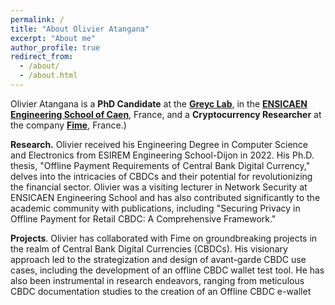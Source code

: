 ```yaml
---
permalink: /
title: "About Olivier Atangana"
excerpt: "About me"
author_profile: true
redirect_from: 
  - /about/
  - /about.html
---
```

Olivier Atangana is a **PhD Candidate** at the [**Greyc Lab**](https://www.greyc.fr/), in the [**ENSICAEN Engineering School of Caen**](https://www.ensicaen.fr/), France, and a **Cryptocurrency Researcher** at the company [**Fime**](https://www.fime.com/fr/), France.)

**Research.** Olivier received his Engineering Degree in Computer Science and Electronics from ESIREM Engineering School-Dijon in 2022. His Ph.D. thesis, "Offline Payment Requirements of Central Bank Digital Currency," delves into the intricacies of CBDCs and their potential for revolutionizing the financial sector. Olivier was a visiting lecturer in Network Security at ENSICAEN Engineering School and has also contributed significantly to the academic community with publications, including "Securing Privacy in Offline Payment for Retail CBDC: A Comprehensive Framework."

**Projects**. Olivier has collaborated with Fime on groundbreaking projects in the realm of Central Bank Digital Currencies (CBDCs). His visionary approach led to the strategization and design of avant-garde CBDC use cases, including the development of an offline CBDC wallet test tool. He has also been instrumental in research endeavors, ranging from meticulous CBDC documentation studies to the creation of an Offline CBDC e-wallet


